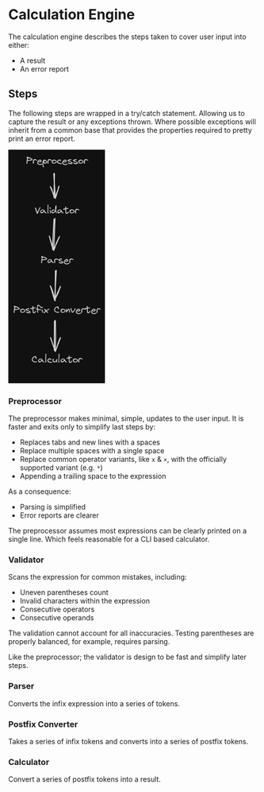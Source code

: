 # Calculation Engine

The calculation engine describes the steps taken to cover user input into either:

- A result
- An error report

## Steps

The following steps are wrapped in a try/catch statement.  Allowing us to capture the result or any
exceptions thrown.  Where possible exceptions will inherit from a common base that provides the properties
required to pretty print an error report.

![overview diagram](./.media/calculation-engine.png)

### Preprocessor

The preprocessor makes minimal, simple, updates to the user input.  It is faster and exits only to 
simplify last steps by:

- Replaces tabs and new lines with a spaces 
- Replace multiple spaces with a single space
- Replace common operator variants, like `x` & `×`, with the officially supported variant (e.g. `*`) 
- Appending a trailing space to the expression

As a consequence:

- Parsing is simplified
- Error reports are clearer

The preprocessor assumes most expressions can be clearly printed on a single line.  Which feels 
reasonable for a CLI based calculator.  

### Validator

Scans the expression for common mistakes, including:

- Uneven parentheses count
- Invalid characters within the expression
- Consecutive operators
- Consecutive operands

The validation cannot account for all inaccuracies.  Testing parentheses are properly balanced, for 
example, requires parsing.

Like the preprocessor; the validator is design to be fast and simplify later steps.

### Parser

Converts the infix expression into a series of tokens.

### Postfix Converter

Takes a series of infix tokens and converts into a series of postfix tokens.

### Calculator

Convert a series of postfix tokens into a result.
